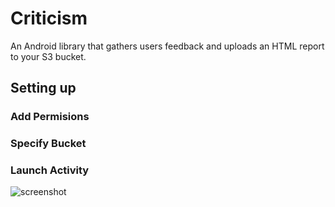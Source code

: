 Criticism
========

An Android library that gathers users feedback and uploads an HTML report to your S3 bucket. 



Setting up
-------------------------

### Add Permisions ###

### Specify Bucket ###

### Launch Activity ###



![screenshot](https://github.com/Eric-Gonzalez/criticism/raw/master/report_and_screenshot.png "screenshot")
